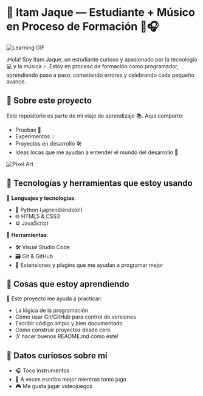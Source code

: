 # 🌟 Itam Jaque — Estudiante + Músico en Proceso de Formación 🚀🎧

![Learning GIF](https://media.tenor.com/vPh8mMqe5d0AAAAM/angry-hiss.gif)

¡Hola! Soy Itam Jaque, un estudiante curioso y apasionado por la tecnología 💻 y la música 🎶. Estoy en proceso de formación como programador, aprendiendo paso a paso, cometiendo errores y celebrando cada pequeño avance.

## 🧠 Sobre este proyecto
Este repositorio es parte de mi viaje de aprendizaje 📚. Aquí comparto:

- Pruebas 🧪  
- Experimentos 💡  
- Proyectos en desarrollo 🛠️  
- Ideas locas que me ayudan a entender el mundo del desarrollo 💭  

![Pixel Art](https://media.tenor.com/BxkrskWJYicAAAAC/pixel-hello.gif)

## 🧰 Tecnologías y herramientas que estoy usando

🔹 **Lenguajes y tecnologías**:

- 🐍 Python  (¡aprendiéndolo!)  
- 🌐 HTML5 & CSS3  
- ⚙️ JavaScript  

🔹 **Herramientas**:

- 🛠️ Visual Studio Code  
- 🗃️ Git & GitHub  
- 🧩 Extensiones y plugins que me ayudan a programar mejor  

## 🚧 Cosas que estoy aprendiendo

🧪 Este proyecto me ayuda a practicar:

- La lógica de la programación  
- Cómo usar Git/GitHub para control de versiones  
- Escribir código limpio y bien documentado  
- Cómo construir proyectos desde cero  
- ¡Y hacer buenos README.md como este!  

## 🎉 Datos curiosos sobre mí

- 🎧 Toco instrumentos  
- 🧃 A veces escribo mejor mientras tomo jugo  
- 🎮 Me gusta jugar videojuegos  

